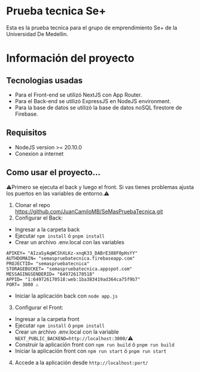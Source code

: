 # Prueba tecnica Se+

Esta es la prueba tecnica para el grupo de emprendimiento Se+ de la Universidad De Medellin.

# Información del proyecto
## Tecnologias usadas
- Para el Front-end se utilizó NextJS con App Router.
- Para el Back-end se utilizó ExpressJS en NodeJS environment.
- Para la base de datos se utilizó la base de datos noSQL firestore de Firebase.

## Requisitos
- NodeJS version >= 20.10.0
- Conexion a internet


## Como usar el proyecto...
⚠️Primero se ejecuta el back y luego el front. Si vas tienes problemas ajusta los puertos en las variables de entorno.⚠️

1. Clonar el repo https://github.com/JuanCamiloMB/SeMasPruebaTecnica.git
2. Configurar el Back:
- Ingresar a la carpeta back
- Ejecutar `npm install` ó `pnpm install`
- Crear un archivo .env.local con las variables
```
APIKEY= "AIzaSyAqWCShXLKz-xnqK33_DABrE388F0pHsYY"
AUTHDOMAIN= "semaspruebatecnica.firebaseapp.com"
PROJECTID= "semaspruebatecnica"
STORAGEBUCKET= "semaspruebatecnica.appspot.com"
MESSAGINGSENDERID= "649726170518"
APPID= "1:649726170518:web:1ba383419ad364ca75f9b7"
PORT= 3000 ⚠️
```
- Iniciar la aplicación back con `node app.js`

3. Configurar el Front:
- Ingresar a la carpeta front
- Ejecutar `npm install` ó `pnpm install`
- Crear un archivo .env.local con la variable `NEXT_PUBLIC_BACKEND=http://localhost:3000/`⚠️
- Construir la aplicación front con `npm run build` ó `pnpm run build`
- Iniciar la aplicación front con `npm run start` ó `pnpm run start`

4. Accede a la aplicación desde `http://localhost:port/`
